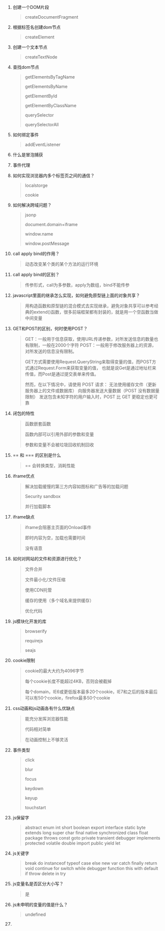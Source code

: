 1. 创建一个DOM片段

    > createDocumentFragment

2. 根据标签名创建dom节点

    > createElement

3. 创建一个文本节点

    > createTextNode

4. 查找dom节点

    > getElementsByTagName
    >
    > getElementsByName
    >
    > getElementById
    >
    > getElementByClassName
    >
    > querySelector
    >
    > querySelectorAll

5. 如何绑定事件

    > addEventListener

6. 什么是冒泡捕获

    > 
    
7. 事件代理

    > 

7. 如何实现浏览器内多个标签页之间的通信？

    > localstorge
    >
    > cookie

8. 如何解决跨域问题？

    > jsonp
    >
    > document.domain+iframe
    >
    > window.name
    >
    > window.postMessage

9. call apply bind的作用？

    > 动态改变某个类的某个方法的运行环境

10. call apply bind的区别？

    > 传参形式，call为多参数，apply为数组，bind不能传参

11. javascript里面的继承怎么实现，如何避免原型链上面的对象共享？

    > 用构造函数和原型链的混合模式去实现继承，避免对象共享可以参考经典的extend()函数，很多前端框架都有封装的，就是用一个空函数当做中间变量

12. GET和POST的区别，何时使用POST？

    > GET：一般用于信息获取，使用URL传递参数，对所发送信息的数量也有限制，一般在2000个字符
    > POST：一般用于修改服务器上的资源，对所发送的信息没有限制。
    >
    > GET方式需要使用Request.QueryString来取得变量的值，而POST方式通过Request.Form来获取变量的值，
    > 也就是说Get是通过地址栏来传值，而Post是通过提交表单来传值。
    >
    > 然而，在以下情况中，请使用 POST 请求：
    > 无法使用缓存文件（更新服务器上的文件或数据库）
    > 向服务器发送大量数据（POST 没有数据量限制）
    > 发送包含未知字符的用户输入时，POST 比 GET 更稳定也更可靠

13. 闭包的特性

    > 函数嵌套函数
    >
    > 函数内部可以引用外部的参数和变量
    >
    > 参数和变量不会被垃圾回收机制回收

14. == 和 === 的区别是什么

    > == 会转换类型，消耗性能

15. iframe优点

    > 解决加载缓慢的第三方内容如图标和广告等的加载问题
    >
    > Security sandbox
    >
    > 并行加载脚本

16. iframe缺点

    > iframe会阻塞主页面的Onload事件
    > 
    > 即时内容为空，加载也需要时间
    >
    > 没有语意

17. 如何对网站的文件和资源进行优化？

    > 文件合并
    >
    > 文件最小化/文件压缩
    >
    > 使用CDN托管
    >
    > 缓存的使用（多个域名来提供缓存）
    >
    > 优化代码

18. js模块化开发的库

    > browserify
    >
    > requirejs
    >
    > seajs

19. cookie限制

    > cookie的最大大约为4096字节
    >
    > 每个cookie长度不能超过4KB，否则会被截掉
    >
    > 每个domain，IE6或更低版本最多20个cookie，IE7和之后的版本最后可以有50个cookie，firefox最多50个cookie

20. css动画和js动画各有什么优缺点

    > 能充分发挥浏览器性能
    >
    > 代码相对简单
    >
    > 在动画控制上不够灵活

21. 事件类型

    > click
    >
    > blur
    >
    > focus
    >
    > keydown
    >
    > keyup
    >
    > touchstart
    
22. js保留字

    > abstract enum int short boolean export interface static byte extends long super char final native synchronized class float package throws const goto private transient debugger implements protected volatile double import public yield let 
    
23. js关键字

    > break do instanceof typeof case else new var catch finally return void continue for switch while debugger function this with default if throw delete in try
    
24. js变量名是否区分大小写？

    > 是
    
25. js未申明的变量的值是什么？

     > undefined
     
26. 
